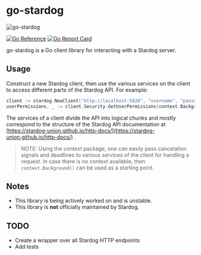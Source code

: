 
# go-stardog

![go-stardog](https://user-images.githubusercontent.com/23270779/175647530-ae5a8681-87a6-471d-a03a-4c700610483d.jpg)

[![Go Reference](https://pkg.go.dev/badge/github.com/noahgorstein/go-stardog.svg)](https://pkg.go.dev/github.com/noahgorstein/go-stardog) [![Go Report Card](https://goreportcard.com/badge/github.com/noahgorstein/go-stardog)](https://goreportcard.com/report/github.com/noahgorstein/go-stardog)

go-stardog is a Go client library for interacting with a Stardog server.

## Usage

Construct a new Stardog client, then use the various services on the client to access different parts of the Stardog API. For example:

```go
client := stardog.NewClient("http://localhost:5820", "username", "password")
userPermissions, _ := client.Security.GetUserPermissions(context.Background(), "frodo")
```

The services of a client divide the API into logical chunks and mostly correspond to the structure of the Stardog API documentation at [https://stardog-union.github.io/http-docs/](https://stardog-union.github.io/http-docs/) .

> NOTE: Using the context package, one can easily pass cancelation signals and deadlines to various services of the client for handling a request. In case there is no context available, then `context.Background()` can be used as a starting point.

## Notes

- This library is being actively worked on and is unstable. 
- This library is **not** officially maintained by Stardog.

## TODO

- Create a wrapper over all Stardog HTTP endpoints
- Add tests

